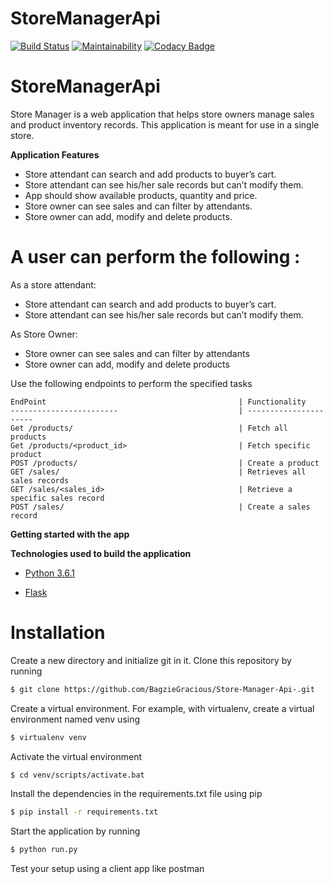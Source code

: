 # StoreManagerApi

[![Build Status](https://travis-ci.com/BagzieGracious/StoreManagerApi.svg?branch=feature)](https://travis-ci.com/BagzieGracious/StoreManagerApi) [![Maintainability](https://api.codeclimate.com/v1/badges/54c0c8b76094d0d34563/maintainability)](https://codeclimate.com/github/BagzieGracious/StoreManagerApi/maintainability) 
[![Codacy Badge](https://api.codacy.com/project/badge/Grade/3cd1cf89c2e54b999fceee410fd64452)](https://www.codacy.com/app/BagzieGracious/StoreManagerApi?utm_source=github.com&amp;utm_medium=referral&amp;utm_content=BagzieGracious/StoreManagerApi&amp;utm_campaign=Badge_Grade)

# StoreManagerApi
Store Manager is a web application that helps store owners manage sales and product inventory records. This application is meant for use in a single store.

**Application Features**

* Store attendant can search and add products to buyer’s cart.
* Store attendant can see his/her sale records but can’t modify them.
* App should show available products, quantity and price.
* Store owner can see sales and can filter by attendants.
* Store owner can add, modify and delete products.


# A user can perform the following :
 As a store attendant:
 - Store attendant can search and add products to buyer’s cart.
 - Store attendant can see his/her sale records but can’t modify them.
 
 As Store Owner:
- Store owner can see sales and can filter by attendants
- Store owner can add, modify and delete products

 Use the following endpoints to perform the specified tasks 
    
    EndPoint                                           | Functionality
    ------------------------                           | ----------------------
    Get /products/                                     | Fetch all products
    Get /products/<product_id>                         | Fetch specific product
    POST /products/                                    | Create a product
    GET /sales/                                        | Retrieves all sales records
    GET /sales/<sales_id>                              | Retrieve a specific sales record
    POST /sales/                                       | Create a sales record
    
**Getting started with the app**

**Technologies used to build the application**

* [Python 3.6.1](https://docs.python.org/3/)

* [Flask](http://flask.pocoo.org/)

# Installation

Create a new directory and initialize git in it. Clone this repository by running
```sh
$ git clone https://github.com/BagzieGracious/Store-Manager-Api-.git
```
Create a virtual environment. For example, with virtualenv, create a virtual environment named venv using
```sh
$ virtualenv venv
```
Activate the virtual environment
```sh
$ cd venv/scripts/activate.bat
```
Install the dependencies in the requirements.txt file using pip
```sh
$ pip install -r requirements.txt
```

Start the application by running
```sh
$ python run.py
```
Test your setup using a client app like postman
